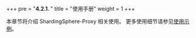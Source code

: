 +++
pre = "<b>4.2.1. </b>"
title = "使用手册"
weight = 1
+++

本章节将介绍 ShardingSphere-Proxy 相关使用。
更多使用细节请参见[使用示例](https://github.com/apache/shardingsphere/tree/master/examples)。
